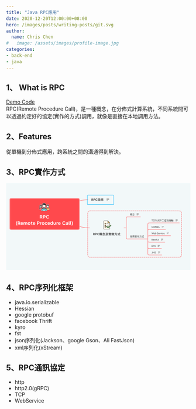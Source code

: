 ```yaml
---
title: "Java RPC應用"
date: 2020-12-20T12:00:00+08:00
hero: /images/posts/writing-posts/git.svg
author:
  name: Chris Chen
#   image: /assets/images/profile-image.jpg
categories:
- back-end
- java
---
```


## 1、 What is RPC
[Demo Code](https://github.com/kyocoolcool/rpc-fundamentals)  
RPC(Remote Procedure Call)，是一種概念，在分佈式計算系統，不同系統間可以透過約定好的協定(實作的方式)調用，就像是直接在本地調用方法。

## 2、Features

從單機到分佈式應用，跨系統之間的溝通得到解決。

  

## 3、RPC實作方式

![OCAJP](https://raw.githubusercontent.com/kyocoolcool/blog/master/static/images/blog/20201220/20201220-post.png)

## 4、RPC序列化框架
- java.io.serializable
- Hessian
- google protobuf
- facebook Thrift
- kyro
- fst
- json序列化(Jackson、google Gson、Ali FastJson)
- xml序列化(xStream)

## 5、RPC通訊協定
- http
- http2.0(gRPC)
- TCP
- WebService


